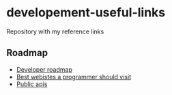 # developement-useful-links
Repository with my reference links

## Roadmap
- [Developer roadmap](https://github.com/kamranahmedse/developer-roadmap)
- [Best webistes a programmer should visit](https://github.com/sdmg15/Best-websites-a-programmer-should-visit)
- [Public apis](https://github.com/public-apis/public-apis)
